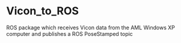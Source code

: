 # Vicon_to_ROS
ROS package which receives Vicon data from the AML Windows XP computer and publishes a ROS PoseStamped topic
